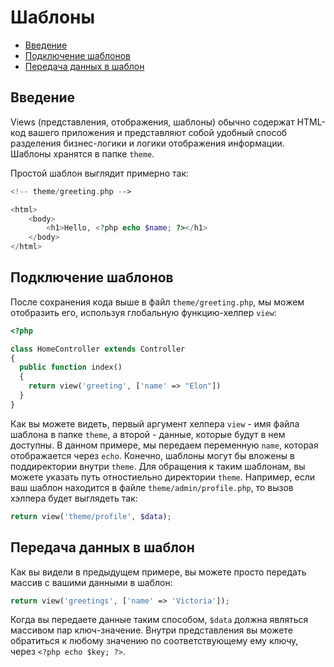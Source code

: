 # Шаблоны

- [Введение](#Введение)
- [Подключение шаблонов](#Подключение-шаблонов)
- [Передача данных в шаблон](#Передача-данных-в-шаблон)

<a name="Введение"></a>
## Введение

Views (представления, отображения, шаблоны) обычно содержат HTML-код вашего приложения и представляют собой удобный способ разделения бизнес-логики и логики отображения информации. Шаблоны хранятся в папке `theme`.

Простой шаблон выглядит примерно так:
```php
<!-- theme/greeting.php -->

<html>
    <body>
        <h1>Hello, <?php echo $name; ?></h1>
    </body>
</html>
```

<a name="Подключение-шаблонов"></a>
## Подключение шаблонов

После сохранения кода выше в файл `theme/greeting.php`, мы можем отобразить его, используя глобальную функцию-хелпер `view`:
```php
<?php

class HomeController extends Controller
{
  public function index()
  {
    return view('greeting', ['name' => "Elon"])
  }
}
```
Как вы можете видеть, первый аргумент хелпера `view` - имя файла шаблона в папке `theme`, а второй - данные, которые будут в нем доступны. В данном примере, мы передаем переменную `name`, которая отображается через `echo`.
Конечно, шаблоны могут бы вложены в поддиректории внутри `theme`. Для обращения к таким шаблонам, вы можете указать путь отностиельно директории `theme`. Например, если ваш шаблон находится в файле `theme/admin/profile.php`, то вызов хэлпера будет выглядеть так:
```php
return view('theme/profile', $data);
```

<a name="Передача-данных-в-шаблон"></a>
## Передача данных в шаблон

Как вы видели в предыдущем примере, вы можете просто передать массив с вашими данными в шаблон:
```php
return view('greetings', ['name' => 'Victoria']);
```
Когда вы передаете данные таким способом, `$data` должна являться массивом пар ключ-значение. Внутри представления вы можете обратиться к любому значению по соответствующему ему ключу, через `<?php echo $key; ?>`.